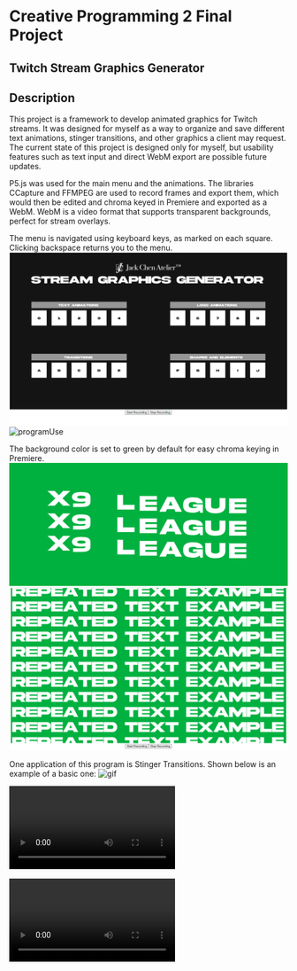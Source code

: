 # Creative Programming 2 Final Project
## Twitch Stream Graphics Generator

## Description
This project is a framework to develop animated graphics for Twitch streams. It was designed for myself as a way to organize and save different text animations, stinger transitions, and other graphics a client may request. The current state of this project is designed only for myself, but usability features such as text input and direct WebM export are possible future updates.

P5.js was used for the main menu and the animations. The libraries CCapture and FFMPEG are used to record frames and export them, which would then be edited and chroma keyed in Premiere and exported as a WebM. WebM is a video format that supports transparent backgrounds, perfect for stream overlays.

The menu is navigated using keyboard keys, as marked on each square. Clicking backspace returns you to the menu.
![screenshot](Documentation/MenuScreenshot.png)
![programUse](Documentation/ProgramUsage_Trim.gif)

The background color is set to green by default for easy chroma keying in Premiere.
![textSC-1](Documentation/TextScreenshot-1.png)
![textSC-2](Documentation/TextScreenshot-2.png)

One application of this program is Stinger Transitions. Shown below is an example of a basic one:
![gif](Documentation/TransitionDemo_Trim.gif)

![Video Demo of Program Usage](Documentation/ProgramDemo.mp4)

![Video Demo of Stinger Transition Usage](Documentation/TransitionDemo.mp4)
